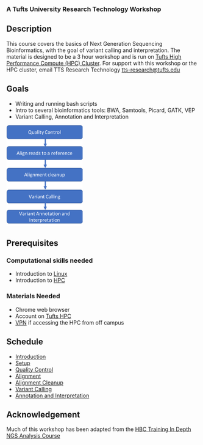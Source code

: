 ### A Tufts University Research Technology Workshop

## Description
This course covers the basics of Next Generation Sequencing Bioinformatics, with the goal of 
variant calling and interpretation.
The material is designed to be a 3 hour workshop and is run on [Tufts High Performance Compute (HPC) Cluster](https://access.tufts.edu/research-cluster-account).
For support with this workshop or the HPC cluster, email TTS Research Technology [tts-research@tufts.edu](mailto:ltts-research@tufts.edu)

## Goals
- Writing and running bash scripts
- Intro to several bioinformatics tools: BWA, Samtools, Picard, GATK, VEP
- Variant Calling, Annotation and Interpretation

<img src="img/workflow.png" width="200">

## Prerequisites

### Computational skills needed
- Introduction to [Linux](https://tufts.box.com/s/x9aflewr2qw59pcbgcghbo9muykbi4ju)
- Introduction to [HPC](https://tufts.box.com/s/yubnzxnpih14hd80mbfxqrkdri8s2nws)

### Materials Needed
- Chrome web browser
- Account on [Tufts HPC](https://access.tufts.edu/research-cluster-account)
- [VPN](https://access.tufts.edu/vpn) if accessing the HPC from off campus

## Schedule
- [Introduction](slides/intro_to_ngs_bioinformatics_into_13May20.pdf)
- [Setup](lessons/01_Setup.md)
- [Quality Control](lessons/02_Quality_Control.md)
- [Alignment](lessons/03_Alignment.md)
- [Alignment Cleanup](lessons/04_Alignment_Cleanup.md)
- [Variant Calling](lessons/05_Variant_Calling.md)
- [Annotation and Interpretation](lessons/06_Variant_Annotation.md)


## Acknowledgement
Much of this workshop has been adapted from the [HBC Training In Depth NGS Analysis Course](https://github.com/hbctraining/In-depth-NGS-Data-Analysis-Course)
